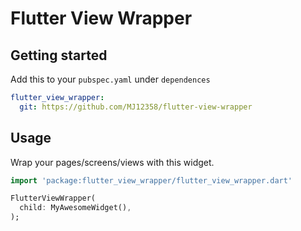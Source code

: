 # Flutter View Wrapper

## Getting started

Add this to your `pubspec.yaml` under `dependences`

```yaml
flutter_view_wrapper:
  git: https://github.com/MJ12358/flutter-view-wrapper
```

## Usage

Wrap your pages/screens/views with this widget.

```dart
import 'package:flutter_view_wrapper/flutter_view_wrapper.dart'

FlutterViewWrapper(
  child: MyAwesomeWidget(),
);
```